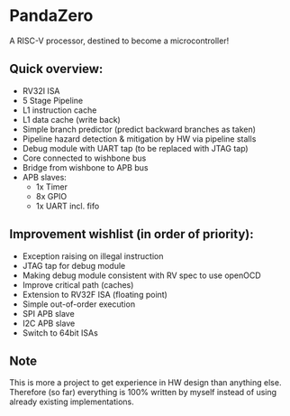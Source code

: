 # PandaZero
A RISC-V processor, destined to become a microcontroller!

## Quick overview:
* RV32I ISA
* 5 Stage Pipeline
* L1 instruction cache
* L1 data cache (write back)
* Simple branch predictor (predict backward branches as taken)
* Pipeline hazard detection & mitigation by HW via pipeline stalls
* Debug module with UART tap (to be replaced with JTAG tap)
* Core connected to wishbone bus
* Bridge from wishbone to APB bus
* APB slaves:
  * 1x Timer
  * 8x GPIO
  * 1x UART incl. fifo

## Improvement wishlist (in order of priority):
* Exception raising on illegal instruction
* JTAG tap for debug module
* Making debug module consistent with RV spec to use openOCD
* Improve critical path (caches)
* Extension to RV32F ISA (floating point)
* Simple out-of-order execution
* SPI APB slave
* I2C APB slave
* Switch to 64bit ISAs

## Note

This is more a project to get experience in HW design than anything else. Therefore (so far) everything is 100% written by myself instead of using already existing implementations.
